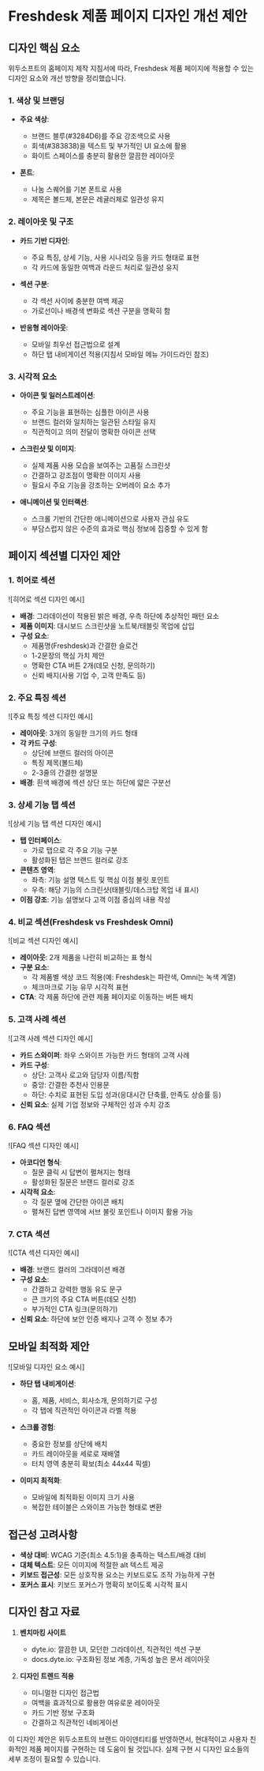 # Freshdesk 제품 페이지 디자인 개선 제안

## 디자인 핵심 요소

위두소프트의 홈페이지 제작 지침서에 따라, Freshdesk 제품 페이지에 적용할 수 있는 디자인 요소와 개선 방향을 정리했습니다.

### 1. 색상 및 브랜딩

- **주요 색상**: 
  - 브랜드 블루(#3284D6)를 주요 강조색으로 사용
  - 회색(#383838)을 텍스트 및 부가적인 UI 요소에 활용
  - 화이트 스페이스를 충분히 활용한 깔끔한 레이아웃

- **폰트**: 
  - 나눔 스퀘어를 기본 폰트로 사용
  - 제목은 볼드체, 본문은 레귤러체로 일관성 유지

### 2. 레이아웃 및 구조

- **카드 기반 디자인**:
  - 주요 특징, 상세 기능, 사용 시나리오 등을 카드 형태로 표현
  - 각 카드에 동일한 여백과 라운드 처리로 일관성 유지

- **섹션 구분**:
  - 각 섹션 사이에 충분한 여백 제공
  - 가로선이나 배경색 변화로 섹션 구분을 명확히 함

- **반응형 레이아웃**:
  - 모바일 최우선 접근법으로 설계
  - 하단 탭 내비게이션 적용(지침서 모바일 메뉴 가이드라인 참조)

### 3. 시각적 요소

- **아이콘 및 일러스트레이션**:
  - 주요 기능을 표현하는 심플한 아이콘 사용
  - 브랜드 컬러와 일치하는 일관된 스타일 유지
  - 직관적이고 의미 전달이 명확한 아이콘 선택

- **스크린샷 및 이미지**:
  - 실제 제품 사용 모습을 보여주는 고품질 스크린샷
  - 간결하고 강조점이 명확한 이미지 사용
  - 필요시 주요 기능을 강조하는 오버레이 요소 추가

- **애니메이션 및 인터랙션**:
  - 스크롤 기반의 간단한 애니메이션으로 사용자 관심 유도
  - 부담스럽지 않은 수준의 효과로 핵심 정보에 집중할 수 있게 함

## 페이지 섹션별 디자인 제안

### 1. 히어로 섹션

![히어로 섹션 디자인 예시]

- **배경**: 그라데이션이 적용된 밝은 배경, 우측 하단에 추상적인 패턴 요소
- **제품 이미지**: 대시보드 스크린샷을 노트북/태블릿 목업에 삽입
- **구성 요소**:
  - 제품명(Freshdesk)과 간결한 슬로건
  - 1-2문장의 핵심 가치 제안
  - 명확한 CTA 버튼 2개(데모 신청, 문의하기)
  - 신뢰 배지(사용 기업 수, 고객 만족도 등)

### 2. 주요 특징 섹션

![주요 특징 섹션 디자인 예시]

- **레이아웃**: 3개의 동일한 크기의 카드 형태
- **각 카드 구성**:
  - 상단에 브랜드 컬러의 아이콘
  - 특징 제목(볼드체)
  - 2-3줄의 간결한 설명문
- **배경**: 흰색 배경에 섹션 상단 또는 하단에 얇은 구분선

### 3. 상세 기능 탭 섹션

![상세 기능 탭 섹션 디자인 예시]

- **탭 인터페이스**: 
  - 가로 탭으로 각 주요 기능 구분
  - 활성화된 탭은 브랜드 컬러로 강조
- **콘텐츠 영역**:
  - 좌측: 기능 설명 텍스트 및 핵심 이점 불릿 포인트
  - 우측: 해당 기능의 스크린샷(태블릿/데스크탑 목업 내 표시)
- **이점 강조**: 기능 설명보다 고객 이점 중심의 내용 작성

### 4. 비교 섹션(Freshdesk vs Freshdesk Omni)

![비교 섹션 디자인 예시]

- **레이아웃**: 2개 제품을 나란히 비교하는 표 형식
- **구분 요소**:
  - 각 제품별 색상 코드 적용(예: Freshdesk는 파란색, Omni는 녹색 계열)
  - 체크마크로 기능 유무 시각적 표현
- **CTA**: 각 제품 하단에 관련 제품 페이지로 이동하는 버튼 배치

### 5. 고객 사례 섹션

![고객 사례 섹션 디자인 예시]

- **카드 스와이퍼**: 좌우 스와이프 가능한 카드 형태의 고객 사례
- **카드 구성**:
  - 상단: 고객사 로고와 담당자 이름/직함
  - 중앙: 간결한 추천사 인용문
  - 하단: 수치로 표현된 도입 성과(응대시간 단축률, 만족도 상승률 등)
- **신뢰 요소**: 실제 기업 정보와 구체적인 성과 수치 강조

### 6. FAQ 섹션

![FAQ 섹션 디자인 예시]

- **아코디언 형식**:
  - 질문 클릭 시 답변이 펼쳐지는 형태
  - 활성화된 질문은 브랜드 컬러로 강조
- **시각적 요소**:
  - 각 질문 옆에 간단한 아이콘 배치
  - 펼쳐진 답변 영역에 서브 불릿 포인트나 이미지 활용 가능

### 7. CTA 섹션

![CTA 섹션 디자인 예시]

- **배경**: 브랜드 컬러의 그라데이션 배경
- **구성 요소**:
  - 간결하고 강력한 행동 유도 문구
  - 큰 크기의 주요 CTA 버튼(데모 신청)
  - 부가적인 CTA 링크(문의하기)
- **신뢰 요소**: 하단에 보안 인증 배지나 고객 수 정보 추가

## 모바일 최적화 제안

![모바일 디자인 요소 예시]

- **하단 탭 내비게이션**:
  - 홈, 제품, 서비스, 회사소개, 문의하기로 구성
  - 각 탭에 직관적인 아이콘과 라벨 적용

- **스크롤 경험**:
  - 중요한 정보를 상단에 배치
  - 카드 레이아웃을 세로로 재배열
  - 터치 영역 충분히 확보(최소 44x44 픽셀)

- **이미지 최적화**:
  - 모바일에 최적화된 이미지 크기 사용
  - 복잡한 테이블은 스와이프 가능한 형태로 변환

## 접근성 고려사항

- **색상 대비**: WCAG 기준(최소 4.5:1)을 충족하는 텍스트/배경 대비
- **대체 텍스트**: 모든 이미지에 적절한 alt 텍스트 제공
- **키보드 접근성**: 모든 상호작용 요소는 키보드로도 조작 가능하게 구현
- **포커스 표시**: 키보드 포커스가 명확히 보이도록 시각적 표시

## 디자인 참고 자료

1. **벤치마킹 사이트**
   - dyte.io: 깔끔한 UI, 모던한 그라데이션, 직관적인 섹션 구분
   - docs.dyte.io: 구조화된 정보 계층, 가독성 높은 문서 레이아웃

2. **디자인 트렌드 적용**
   - 미니멀한 디자인 접근법
   - 여백을 효과적으로 활용한 여유로운 레이아웃
   - 카드 기반 정보 구조화
   - 간결하고 직관적인 네비게이션

이 디자인 제안은 위두소프트의 브랜드 아이덴티티를 반영하면서, 현대적이고 사용자 친화적인 제품 페이지를 구현하는 데 도움이 될 것입니다. 실제 구현 시 디자인 요소들의 세부 조정이 필요할 수 있습니다.
